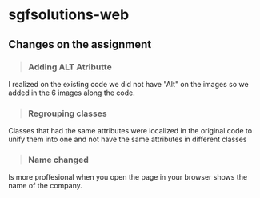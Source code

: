 # sgfsolutions-web

## Changes on the assignment 

>### Adding ALT Atributte

I realized on the existing code we did not have "Alt" on the images so we added in the 6 images along the code. 

>### Regrouping classes

Classes that had the same attributes were localized in the original code to unify them into one and not have the same attributes in different classes

>### Name changed 

Is more proffesional when you open the page in your browser shows the name of the company.